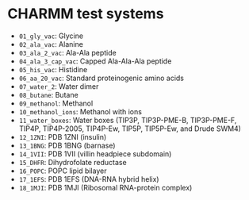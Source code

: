 # CHARMM test systems

* `01_gly_vac`: Glycine
* `02_ala_vac`: Alanine
* `03_ala_2_vac`: Ala-Ala peptide
* `04_ala_3_cap_vac`: Capped Ala-Ala-Ala peptide
* `05_his_vac`: Histidine
* `06_aa_20_vac`: Standard proteinogenic amino acids
* `07_water_2`: Water dimer
* `08_butane`: Butane
* `09_methanol`: Methanol
* `10_methanol_ions`: Methanol with ions
* `11_water_boxes`: Water boxes (TIP3P, TIP3P-PME-B, TIP3P-PME-F, TIP4P,
  TIP4P-2005, TIP4P-Ew, TIP5P, TIP5P-Ew, and Drude SWM4)
* `12_1ZNI`: PDB 1ZNI (insulin)
* `13_1BNG`: PDB 1BNG (barnase)
* `14_1VII`: PDB 1VII (villin headpiece subdomain)
* `15_DHFR`: Dihydrofolate reductase
* `16_POPC`: POPC lipid bilayer
* `17_1EFS`: PDB 1EFS (DNA-RNA hybrid helix)
* `18_1MJI`: PDB 1MJI (Ribosomal RNA-protein complex)
